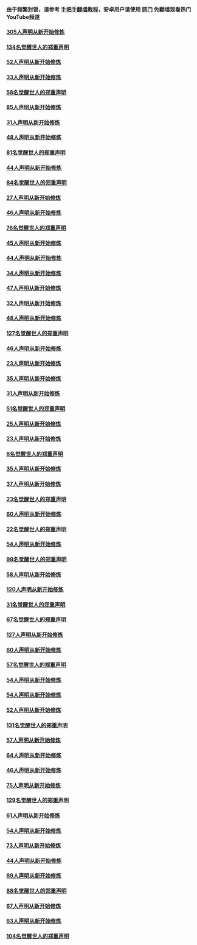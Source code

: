 #### 由于频繁封锁，请参考 [手把手翻墙教程](https://github.com/gfw-breaker/guides/wiki/)，安卓用户请使用 [网门](https://github.com/gfw-breaker/nogfw/blob/master/dl.md?t=03171100) 免翻墙观看热门YouTube频道 

#### [305人声明从新开始修炼](../pages/91/422153.md?t=03171100) 

#### [134名觉醒世人的郑重声明](../pages/91/422152.md?t=03171100) 

#### [52人声明从新开始修炼](../pages/91/421846.md?t=03171100) 

#### [33人声明从新开始修炼](../pages/91/421804.md?t=03171100) 

#### [58名觉醒世人的郑重声明](../pages/91/421845.md?t=03171100) 

#### [85人声明从新开始修炼](../pages/91/421769.md?t=03171100) 

#### [31人声明从新开始修炼](../pages/91/421763.md?t=03171100) 

#### [48人声明从新开始修炼](../pages/91/421605.md?t=03171100) 

#### [81名觉醒世人的郑重声明](../pages/91/421656.md?t=03171100) 

#### [44人声明从新开始修炼](../pages/91/421544.md?t=03171100) 

#### [84名觉醒世人的郑重声明](../pages/91/421543.md?t=03171100) 

#### [27人声明从新开始修炼](../pages/91/421465.md?t=03171100) 

#### [46人声明从新开始修炼](../pages/91/421454.md?t=03171100) 

#### [76名觉醒世人的郑重声明](../pages/91/421453.md?t=03171100) 

#### [45人声明从新开始修炼](../pages/91/421452.md?t=03171100) 

#### [44人声明从新开始修炼](../pages/91/421422.md?t=03171100) 

#### [34人声明从新开始修炼](../pages/91/421322.md?t=03171100) 

#### [47人声明从新开始修炼](../pages/91/421264.md?t=03171100) 

#### [32人声明从新开始修炼](../pages/91/421225.md?t=03171100) 

#### [48人声明从新开始修炼](../pages/91/421202.md?t=03171100) 

#### [127名觉醒世人的郑重声明](../pages/91/421224.md?t=03171100) 

#### [46人声明从新开始修炼](../pages/91/421203.md?t=03171100) 

#### [23人声明从新开始修炼](../pages/91/421138.md?t=03171100) 

#### [35人声明从新开始修炼](../pages/91/421122.md?t=03171100) 

#### [31人声明从新开始修炼](../pages/91/421081.md?t=03171100) 

#### [51名觉醒世人的郑重声明](../pages/91/421080.md?t=03171100) 

#### [25人声明从新开始修炼](../pages/91/421020.md?t=03171100) 

#### [23人声明从新开始修炼](../pages/91/420884.md?t=03171100) 

#### [8名觉醒世人的郑重声明](../pages/91/420883.md?t=03171100) 

#### [35人声明从新开始修炼](../pages/91/420809.md?t=03171100) 

#### [37人声明从新开始修炼](../pages/91/420766.md?t=03171100) 

#### [23名觉醒世人的郑重声明](../pages/91/420765.md?t=03171100) 

#### [60人声明从新开始修炼](../pages/91/420727.md?t=03171100) 

#### [22名觉醒世人的郑重声明](../pages/91/420726.md?t=03171100) 

#### [54人声明从新开始修炼](../pages/91/420529.md?t=03171100) 

#### [99名觉醒世人的郑重声明](../pages/91/420528.md?t=03171100) 

#### [58人声明从新开始修炼](../pages/91/420198.md?t=03171100) 

#### [120人声明从新开始修炼](../pages/91/420141.md?t=03171100) 

#### [31名觉醒世人的郑重声明](../pages/91/420197.md?t=03171100) 

#### [67名觉醒世人的郑重声明](../pages/91/420140.md?t=03171100) 

#### [127人声明从新开始修炼](../pages/91/420082.md?t=03171100) 

#### [60人声明从新开始修炼](../pages/91/420081.md?t=03171100) 

#### [57名觉醒世人的郑重声明](../pages/91/420080.md?t=03171100) 

#### [54人声明从新开始修炼](../pages/91/419533.md?t=03171100) 

#### [54人声明从新开始修炼](../pages/91/419532.md?t=03171100) 

#### [52人声明从新开始修炼](../pages/91/419531.md?t=03171100) 

#### [131名觉醒世人的郑重声明](../pages/91/419530.md?t=03171100) 

#### [57人声明从新开始修炼](../pages/91/419430.md?t=03171100) 

#### [64人声明从新开始修炼](../pages/91/419429.md?t=03171100) 

#### [46人声明从新开始修炼](../pages/91/419428.md?t=03171100) 

#### [75人声明从新开始修炼](../pages/91/419427.md?t=03171100) 

#### [129名觉醒世人的郑重声明](../pages/91/419426.md?t=03171100) 

#### [61人声明从新开始修炼](../pages/91/419198.md?t=03171100) 

#### [54人声明从新开始修炼](../pages/91/419197.md?t=03171100) 

#### [73人声明从新开始修炼](../pages/91/419196.md?t=03171100) 

#### [44人声明从新开始修炼](../pages/91/419075.md?t=03171100) 

#### [89人声明从新开始修炼](../pages/91/419074.md?t=03171100) 

#### [88名觉醒世人的郑重声明](../pages/91/419195.md?t=03171100) 

#### [67人声明从新开始修炼](../pages/91/419073.md?t=03171100) 

#### [63人声明从新开始修炼](../pages/91/419072.md?t=03171100) 

#### [104名觉醒世人的郑重声明](../pages/91/419071.md?t=03171100) 

